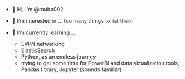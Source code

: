- 👋 Hi, I’m @rouba002
- 👀 I’m interested in ... too many things to list them
- 🌱 I’m currently learning ...


    - EVPN networking
    - ElasticSearch
    - Python, as an endless journey
    - trying to get some time for PowerBI and data vizualization tools, Pandas library, Jupyter (sounds familiar)

<!---
rouba002/rouba002 is a ✨ special ✨ repository because its `README.md` (this file) appears on your GitHub profile.
You can click the Preview link to take a look at your changes.
--->
